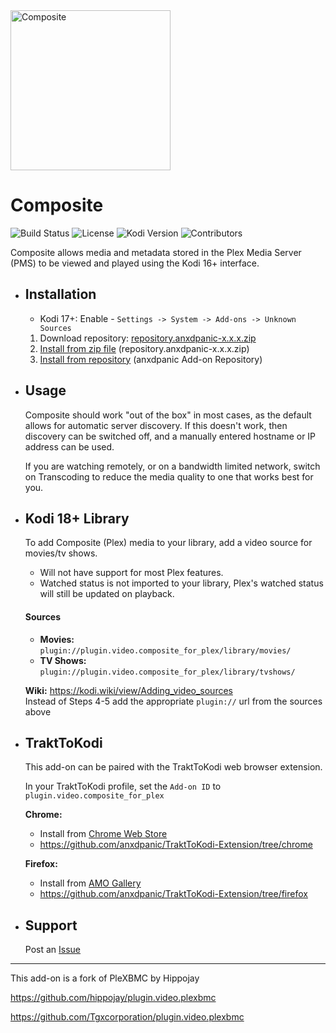 <img src="https://raw.githubusercontent.com/anxdpanic/plugin.video.composite_for_plex/master/icon.png" width="256" height="256" alt="Composite">

# Composite

![Build Status](https://img.shields.io/travis/anxdpanic/plugin.video.composite_for_plex/master.svg)
![License](https://img.shields.io/badge/license-GPL--2.0--or--later-success.svg)
![Kodi Version](https://img.shields.io/badge/kodi-jarvis%2B-success.svg)
![Contributors](https://img.shields.io/github/contributors/anxdpanic/plugin.video.composite_for_plex.svg)

Composite allows media and metadata stored in the Plex Media Server (PMS) to be viewed and played using the Kodi 16+ interface.

- Installation
    -
    * Kodi 17+: Enable - `Settings -> System -> Add-ons -> Unknown Sources`
    1. Download repository: [repository.anxdpanic-x.x.x.zip](https://github.com/anxdpanic/_repository/raw/master/zips/repository.anxdpanic/repository.anxdpanic-0.9.8.zip)
    2. [Install from zip file](http://kodi.wiki/view/Add-on_manager#How_to_install_from_a_ZIP_file) (repository.anxdpanic-x.x.x.zip)
    3. [Install from repository](http://kodi.wiki/view/add-on_manager#How_to_install_add-ons_from_a_repository) (anxdpanic Add-on Repository)

- Usage
    -

    Composite should work "out of the box" in most cases, as the default allows for automatic server discovery.
    If this doesn't work, then discovery can be switched off, and a manually entered hostname or IP address can be used.

    If you are watching remotely, or on a bandwidth limited network, switch on Transcoding to reduce the media quality
    to one that works best for you.

- Kodi 18+ Library
    -
    
    To add Composite (Plex) media to your library, add a video source for movies/tv shows.
 
    - Will not have support for most Plex features.
    - Watched status is not imported to your library, Plex's watched status will still be updated on playback.
    
    #### Sources
   
    - **Movies:** `plugin://plugin.video.composite_for_plex/library/movies/`
    - **TV Shows:** `plugin://plugin.video.composite_for_plex/library/tvshows/`

    **Wiki:** https://kodi.wiki/view/Adding_video_sources <br/>
    Instead of Steps 4-5 add the appropriate `plugin://` url from the sources above

- TraktToKodi
    -
    
    This add-on can be paired with the TraktToKodi web browser extension. <br/>
    
    In your TraktToKodi profile, set the `Add-on ID` to `plugin.video.composite_for_plex`

    **Chrome:**
    - Install from [Chrome Web Store](https://chrome.google.com/webstore/detail/trakttokodi/jongfgkokmlpdekeljpegeldjofbageo) <br/>
    - https://github.com/anxdpanic/TraktToKodi-Extension/tree/chrome
    
    **Firefox:**
    - Install from [AMO Gallery](https://addons.mozilla.org/en-US/firefox/addon/trakttokodi/)
    - https://github.com/anxdpanic/TraktToKodi-Extension/tree/firefox

- Support
    -

    Post an [Issue](https://github.com/anxdpanic/plugin.video.composite_for_plex/issues)

---

This add-on is a fork of PleXBMC by Hippojay

https://github.com/hippojay/plugin.video.plexbmc

https://github.com/Tgxcorporation/plugin.video.plexbmc
